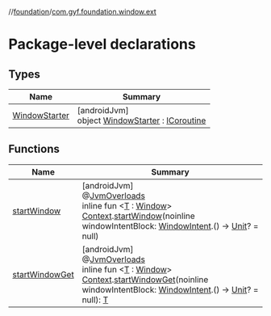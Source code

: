 //[foundation](../../index.md)/[com.gyf.foundation.window.ext](index.md)

# Package-level declarations

## Types

| Name | Summary |
|---|---|
| [WindowStarter](-window-starter/index.md) | [androidJvm]<br>object [WindowStarter](-window-starter/index.md) : [ICoroutine](../com.gyf.foundation.ext.coroutine/-i-coroutine/index.md) |

## Functions

| Name | Summary |
|---|---|
| [startWindow](start-window.md) | [androidJvm]<br>@[JvmOverloads](https://kotlinlang.org/api/core/kotlin-stdlib/kotlin.jvm/-jvm-overloads/index.html)<br>inline fun &lt;[T](start-window.md) : [Window](../com.gyf.foundation.window/-window/index.md)&gt; [Context](https://developer.android.com/reference/kotlin/android/content/Context.html).[startWindow](start-window.md)(noinline windowIntentBlock: [WindowIntent](../com.gyf.foundation.window.intent/-window-intent/index.md).() -&gt; [Unit](https://kotlinlang.org/api/core/kotlin-stdlib/kotlin/-unit/index.html)? = null) |
| [startWindowGet](start-window-get.md) | [androidJvm]<br>@[JvmOverloads](https://kotlinlang.org/api/core/kotlin-stdlib/kotlin.jvm/-jvm-overloads/index.html)<br>inline fun &lt;[T](start-window-get.md) : [Window](../com.gyf.foundation.window/-window/index.md)&gt; [Context](https://developer.android.com/reference/kotlin/android/content/Context.html).[startWindowGet](start-window-get.md)(noinline windowIntentBlock: [WindowIntent](../com.gyf.foundation.window.intent/-window-intent/index.md).() -&gt; [Unit](https://kotlinlang.org/api/core/kotlin-stdlib/kotlin/-unit/index.html)? = null): [T](start-window-get.md) |